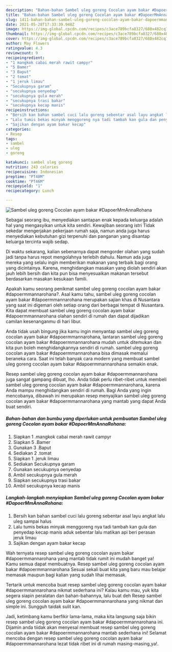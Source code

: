 ```yaml
---
description: "Bahan-bahan Sambel uleg goreng Cocolan ayam bakar #DapoerMmAnnaRohana yang lezat Untuk Jualan"
title: "Bahan-bahan Sambel uleg goreng Cocolan ayam bakar #DapoerMmAnnaRohana yang lezat Untuk Jualan"
slug: 1411-bahan-bahan-sambel-uleg-goreng-cocolan-ayam-bakar-dapoermmannarohana-yang-lezat-untuk-jualan
date: 2021-05-28T17:33:39.948Z
image: https://img-global.cpcdn.com/recipes/c3ace789bcfa8327/680x482cq70/sambel-uleg-goreng-cocolan-ayam-bakar-dapoermmannarohana-foto-resep-utama.jpg
thumbnail: https://img-global.cpcdn.com/recipes/c3ace789bcfa8327/680x482cq70/sambel-uleg-goreng-cocolan-ayam-bakar-dapoermmannarohana-foto-resep-utama.jpg
cover: https://img-global.cpcdn.com/recipes/c3ace789bcfa8327/680x482cq70/sambel-uleg-goreng-cocolan-ayam-bakar-dapoermmannarohana-foto-resep-utama.jpg
author: May Flowers
ratingvalue: 4.3
reviewcount: 9
recipeingredient:
- "1 mangkok cabai merah rawit campyr"
- "5 Bamer"
- "3 Baput"
- "2 tomat"
- "1 jeruk limau"
- "Secukupnya garam"
- "secukupnya oenyedap"
- "secukupnya gula merah"
- "secukupnya trasi bakar"
- "secukupnya kecap manis"
recipeinstructions:
- "Bersih kan bahan sambel cuci lalu goreng sebentar asal layu angkat lalu uleg sampai halus"
- "Lalu tumis bekas minyak menggoreng nya tadi tambah kan gula dan penyedap kecap manis aduk sebentar lalu matikan api beri perasan jeruk limau"
- "Sajikan dengan ayam bakar kecap"
categories:
- Resep
tags:
- sambel
- uleg
- goreng

katakunci: sambel uleg goreng 
nutrition: 243 calories
recipecuisine: Indonesian
preptime: "PT40M"
cooktime: "PT46M"
recipeyield: "1"
recipecategory: Lunch

---
```



![Sambel uleg goreng Cocolan ayam bakar #DapoerMmAnnaRohana](https://img-global.cpcdn.com/recipes/c3ace789bcfa8327/680x482cq70/sambel-uleg-goreng-cocolan-ayam-bakar-dapoermmannarohana-foto-resep-utama.jpg)

Sebagai seorang ibu, menyediakan santapan enak kepada keluarga adalah hal yang mengasyikan untuk kita sendiri. Kewajiban seorang istri Tidak sekedar mengerjakan pekerjaan rumah saja, namun anda juga harus menyediakan kebutuhan gizi terpenuhi dan panganan yang disantap keluarga tercinta wajib sedap.

Di waktu  sekarang, kalian sebenarnya dapat mengorder olahan yang sudah jadi tanpa harus repot mengolahnya terlebih dahulu. Namun ada juga mereka yang selalu ingin memberikan makanan yang terbaik bagi orang yang dicintainya. Karena, menghidangkan masakan yang diolah sendiri akan jauh lebih bersih dan kita pun bisa menyesuaikan makanan tersebut berdasarkan masakan kesukaan famili. 



Apakah kamu seorang penikmat sambel uleg goreng cocolan ayam bakar #dapoermmannarohana?. Asal kamu tahu, sambel uleg goreng cocolan ayam bakar #dapoermmannarohana merupakan sajian khas di Nusantara yang saat ini digemari oleh setiap orang dari berbagai tempat di Nusantara. Kita dapat membuat sambel uleg goreng cocolan ayam bakar #dapoermmannarohana olahan sendiri di rumah dan dapat dijadikan camilan kesenanganmu di hari libur.

Anda tidak usah bingung jika kamu ingin menyantap sambel uleg goreng cocolan ayam bakar #dapoermmannarohana, lantaran sambel uleg goreng cocolan ayam bakar #dapoermmannarohana mudah untuk ditemukan dan kita pun boleh menghidangkannya sendiri di rumah. sambel uleg goreng cocolan ayam bakar #dapoermmannarohana bisa dimasak memalui beraneka cara. Saat ini telah banyak cara modern yang membuat sambel uleg goreng cocolan ayam bakar #dapoermmannarohana semakin enak.

Resep sambel uleg goreng cocolan ayam bakar #dapoermmannarohana juga sangat gampang dibuat, lho. Anda tidak perlu ribet-ribet untuk membeli sambel uleg goreng cocolan ayam bakar #dapoermmannarohana, karena Anda mampu menghidangkan sendiri di rumah. Bagi Anda yang ingin mencobanya, dibawah ini merupakan resep menyajikan sambel uleg goreng cocolan ayam bakar #dapoermmannarohana yang mantab yang dapat Anda buat sendiri.

<!--inarticleads1-->

##### Bahan-bahan dan bumbu yang diperlukan untuk pembuatan Sambel uleg goreng Cocolan ayam bakar #DapoerMmAnnaRohana:

1. Siapkan 1 .mangkok cabai merah rawit campyr
1. Siapkan 5 .Bamer
1. Gunakan 3 .Baput
1. Sediakan 2 .tomat
1. Siapkan 1 .jeruk limau
1. Sediakan Secukupnya garam
1. Gunakan secukupnya oenyedap
1. Ambil secukupnya gula merah
1. Siapkan secukupnya trasi bakar
1. Ambil secukupnya kecap manis




<!--inarticleads2-->

##### Langkah-langkah menyiapkan Sambel uleg goreng Cocolan ayam bakar #DapoerMmAnnaRohana:

1. Bersih kan bahan sambel cuci lalu goreng sebentar asal layu angkat lalu uleg sampai halus
1. Lalu tumis bekas minyak menggoreng nya tadi tambah kan gula dan penyedap kecap manis aduk sebentar lalu matikan api beri perasan jeruk limau
1. Sajikan dengan ayam bakar kecap




Wah ternyata resep sambel uleg goreng cocolan ayam bakar #dapoermmannarohana yang mantab tidak rumit ini mudah banget ya! Kamu semua dapat membuatnya. Resep sambel uleg goreng cocolan ayam bakar #dapoermmannarohana Sesuai sekali buat kita yang baru mau belajar memasak maupun bagi kalian yang sudah lihai memasak.

Tertarik untuk mencoba buat resep sambel uleg goreng cocolan ayam bakar #dapoermmannarohana nikmat sederhana ini? Kalau kamu mau, yuk kita segera siapin peralatan dan bahan-bahannya, lalu buat deh Resep sambel uleg goreng cocolan ayam bakar #dapoermmannarohana yang nikmat dan simple ini. Sungguh taidak sulit kan. 

Jadi, ketimbang kamu berfikir lama-lama, maka kita langsung saja bikin resep sambel uleg goreng cocolan ayam bakar #dapoermmannarohana ini. Dijamin anda tiidak akan menyesal membuat resep sambel uleg goreng cocolan ayam bakar #dapoermmannarohana mantab sederhana ini! Selamat mencoba dengan resep sambel uleg goreng cocolan ayam bakar #dapoermmannarohana lezat tidak ribet ini di rumah masing-masing,ya!.

